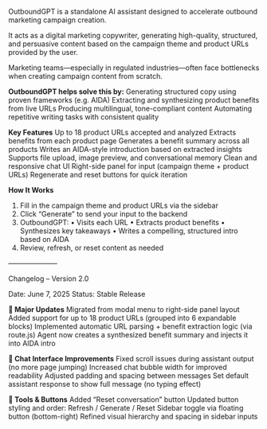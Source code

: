 OutboundGPT is a standalone AI assistant designed to accelerate outbound marketing campaign creation.

It acts as a digital marketing copywriter, generating high-quality, structured, and persuasive content based on the campaign theme and product URLs provided by the user.

Marketing teams—especially in regulated industries—often face bottlenecks when creating campaign content from scratch. 

**OutboundGPT helps solve this by:**
Generating structured copy using proven frameworks (e.g. AIDA)
Extracting and synthesizing product benefits from live URLs
Producing multilingual, tone-compliant content
Automating repetitive writing tasks with consistent quality

**Key Features**
Up to 18 product URLs accepted and analyzed
Extracts benefits from each product page
Generates a benefit summary across all products
Writes an AIDA-style introduction based on extracted insights
Supports file upload, image preview, and conversational memory
Clean and responsive chat UI
Right-side panel for input (campaign theme + product URLs)
Regenerate and reset buttons for quick iteration

**How It Works**	
1.	Fill in the campaign theme and product URLs via the sidebar
2.	Click “Generate” to send your input to the backend
3.	OutboundGPT:
	•	Visits each URL
	•	Extracts product benefits
	•	Synthesizes key takeaways
	•	Writes a compelling, structured intro based on AIDA
4.	Review, refresh, or reset content as needed

———————

Changelog – Version 2.0

Date: June 7, 2025
Status: Stable Release

**🔧 Major Updates**
Migrated from modal menu to right-side panel layout
Added support for up to 18 product URLs (grouped into 6 expandable blocks)
Implemented automatic URL parsing + benefit extraction logic (via route.js)
Agent now creates a synthesized benefit summary and injects it into AIDA intro

**💬 Chat Interface Improvements**
Fixed scroll issues during assistant output (no more page jumping)
Increased chat bubble width for improved readability
Adjusted padding and spacing between messages
Set default assistant response to show full message (no typing effect)

**🧪 Tools & Buttons**
Added “Reset conversation” button
Updated button styling and order: Refresh / Generate / Reset
Sidebar toggle via floating button (bottom-right)
Refined visual hierarchy and spacing in sidebar inputs
